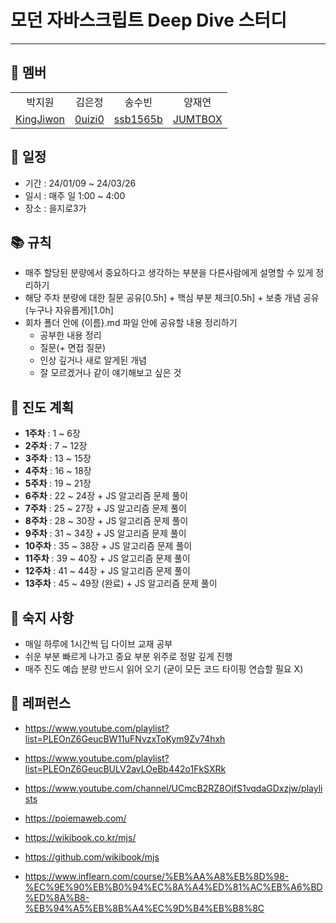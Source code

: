 # **모던 자바스크립트 Deep Dive 스터디**

---

## 👬 멤버

<table>
   <tr align="center">
    <td>박지원</td>
    <td>김은정</td>
    <td>송수빈</td>
    <td>양재연</td>  
   </tr>
   <tr align="center">
      <td><a href= 'https://github.com/KingJiwon'>KingJiwon</a></td>
      <td><a href= 'https://github.com/0uizi0'>0uizi0</a></td>
      <td><a href='https://github.com/ssb1565b'>ssb1565b</a></td>
      <td><a href='https://github.com/JUMTBOX'>JUMTBOX</a></td>
   </tr>
</table>

## 🧭 일정

- 기간 : 24/01/09 ~ 24/03/26
- 일시 : 매주 일 1:00 ~ 4:00
- 장소 : 을지로3가

## 📚 규칙

- 매주 할당된 분량에서 중요하다고 생각하는 부분을 다른사람에게 설명할 수 있게 정리하기
- 해당 주차 분량에 대한 질문 공유[0.5h] + 핵심 부분 체크[0.5h] + 보충 개념 공유 (누구나 자유롭게)[1.0h]
- 회차 폴더 안에 {이름}.md 파일 안에 공유할 내용 정리하기
  - 공부한 내용 정리
  - 질문(+ 면접 질문)
  - 인상 깊거나 새로 알게된 개념
  - 잘 모르겠거나 같이 얘기해보고 싶은 것

## 📆 진도 계획

- **1주차** : 1 ~ 6장
- **2주차** : 7 ~ 12장
- **3주차** : 13 ~ 15장
- **4주차** : 16 ~ 18장
- **5주차** : 19 ~ 21장
- **6주차** : 22 ~ 24장 + JS 알고리즘 문제 풀이
- **7주차** : 25 ~ 27장 + JS 알고리즘 문제 풀이
- **8주차** : 28 ~ 30장 + JS 알고리즘 문제 풀이
- **9주차** : 31 ~ 34장 + JS 알고리즘 문제 풀이
- **10주차** : 35 ~ 38장 + JS 알고리즘 문제 풀이
- **11주차** : 39 ~ 40장 + JS 알고리즘 문제 풀이
- **12주차** : 41 ~ 44장 + JS 알고리즘 문제 풀이
- **13주차** : 45 ~ 49장 (완료) + JS 알고리즘 문제 풀이

## 🚥 숙지 사항

- 매일 하루에 1시간씩 딥 다이브 교재 공부
- 쉬운 부분 빠르게 나가고 중요 부분 위주로 정말 깊게 진행
- 매주 진도 예습 분량 반드시 읽어 오기 (굳이 모든 코드 타이핑 연습할 필요 X)

## 📎 레퍼런스

- https://www.youtube.com/playlist?list=PLEOnZ6GeucBW11uFNvzxToKym9Zv74hxh

- https://www.youtube.com/playlist?list=PLEOnZ6GeucBULV2avLOeBb442o1FkSXRk

- https://www.youtube.com/channel/UCmcB2RZ8OjfS1vqdaGDxzjw/playlists

- https://poiemaweb.com/

- https://wikibook.co.kr/mjs/

- https://github.com/wikibook/mjs

- https://www.inflearn.com/course/%EB%AA%A8%EB%8D%98-%EC%9E%90%EB%B0%94%EC%8A%A4%ED%81%AC%EB%A6%BD%ED%8A%B8-%EB%94%A5%EB%8B%A4%EC%9D%B4%EB%B8%8C
